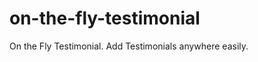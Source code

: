 on-the-fly-testimonial
======================

On the Fly Testimonial. Add Testimonials anywhere easily.
